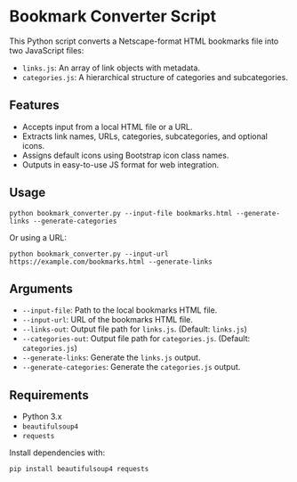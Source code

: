 
# Bookmark Converter Script

This Python script converts a Netscape-format HTML bookmarks file into two JavaScript files:

- `links.js`: An array of link objects with metadata.
- `categories.js`: A hierarchical structure of categories and subcategories.

## Features

- Accepts input from a local HTML file or a URL.
- Extracts link names, URLs, categories, subcategories, and optional icons.
- Assigns default icons using Bootstrap icon class names.
- Outputs in easy-to-use JS format for web integration.

## Usage

```
python bookmark_converter.py --input-file bookmarks.html --generate-links --generate-categories
```

Or using a URL:

```
python bookmark_converter.py --input-url https://example.com/bookmarks.html --generate-links
```

## Arguments

- `--input-file`: Path to the local bookmarks HTML file.
- `--input-url`: URL of the bookmarks HTML file.
- `--links-out`: Output file path for `links.js`. (Default: `links.js`)
- `--categories-out`: Output file path for `categories.js`. (Default: `categories.js`)
- `--generate-links`: Generate the `links.js` output.
- `--generate-categories`: Generate the `categories.js` output.

## Requirements

- Python 3.x
- `beautifulsoup4`
- `requests`

Install dependencies with:

```
pip install beautifulsoup4 requests
```
